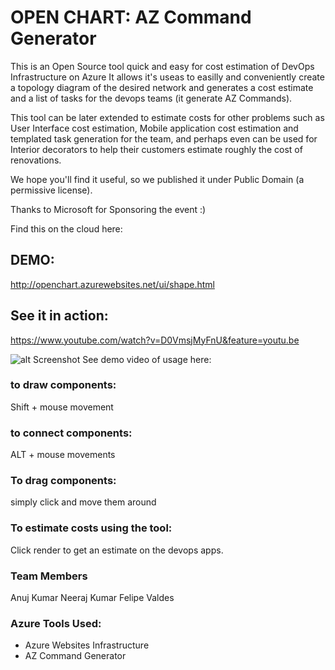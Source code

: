 
# OPEN CHART: AZ Command Generator

This is an Open Source tool quick and easy for cost estimation of DevOps Infrastructure on Azure
It allows it's useas to easilly and conveniently create a topology diagram of the desired network
and generates a cost estimate and a list of tasks for the devops teams (it generate AZ Commands).

This tool can be later extended to estimate costs for other problems such as User Interface cost
estimation, Mobile application cost estimation and templated task generation for the team, and
perhaps even can be used for Interior decorators to help their customers estimate roughly the cost
of renovations.

We hope you'll find it useful, so we published it under Public Domain (a permissive license).



Thanks to Microsoft for Sponsoring the event :)


Find this on the cloud here:

## DEMO:
http://openchart.azurewebsites.net/ui/shape.html

## See it in action:

https://www.youtube.com/watch?v=D0VmsjMyFnU&feature=youtu.be

![alt Screenshot](https://i.imgur.com/aApuhHS.png)
See demo video of usage here:

### to draw components:

Shift  + mouse movement 

### to connect components:

ALT + mouse movements


### To drag components: 

simply click and move them around

### To estimate costs using the tool:

Click render to get an estimate on the devops apps.


### Team Members

Anuj Kumar
Neeraj Kumar
Felipe Valdes

### Azure Tools Used:

- Azure Websites Infrastructure
- AZ Command Generator
